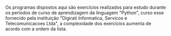 Os programas dispostos aqui são exercícios realizados para estudo durante os períodos de curso de aprendizagem da linguagem "Python", 
curso esse fornecido pela instituição "Digirati Informatica, Servicos e Telecomunicacoes Ltda", a complexidade dos exercícios
aumenta de acordo com a ordem da lista.
